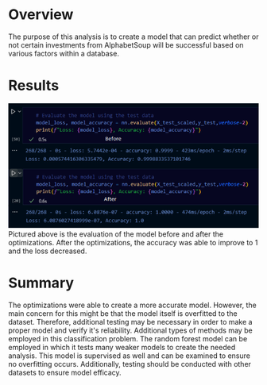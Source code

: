 # Overview
The purpose of this analysis is to create a model that can predict whether or not certain investments from AlphabetSoup will be successful based on various factors within a database.

# Results
![results](https://github.com/pmercado625/Neural_Network_Charity_Analysis/blob/main/optimization.png?raw=true) 
Pictured above is the evaluation of the model before and after the optimizations. After the optimizations, the accuracy was able to improve to 1 and the loss decreased.

# Summary
The optimizations were able to create a more accurate model. However, the main concern for this might be that the model itself is overfitted to the dataset. Therefore, additional testing may be necessary in order to make a proper model and verify it's reliability. Additional types of methods may be employed in this classification problem. The random forest model can be employed in which it tests many weaker models to create the needed analysis. This model is supervised as well and can be examined to ensure no overfitting occurs. Additionally, testing should be conducted with other datasets to ensure model efficacy.
